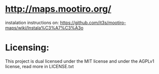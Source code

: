 # http://maps.mootiro.org/


instalation instructions on: https://github.com/it3s/mootiro-maps/wiki/Instala%C3%A7%C3%A3o



# Licensing:


This project is dual licensed under the MIT license and under the AGPLv1 license, read more in LICENSE.txt

